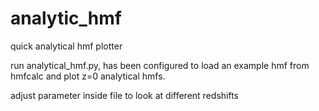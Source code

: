 # analytic_hmf
quick analytical hmf plotter

run analytical_hmf.py, has been configured to load an example hmf from hmfcalc and plot z=0 analytical hmfs.

adjust parameter inside file to look at different redshifts


